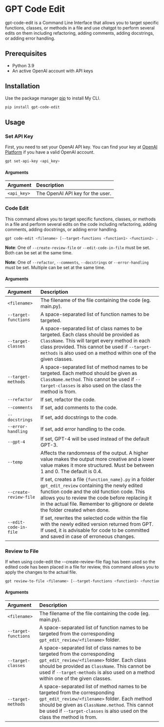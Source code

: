 # GPT Code Edit

gpt-code-edit is a Command Line Interface that allows you to target specific functions, classes, or methods in a file and use chatgpt to perform several edits on them including refactoring, adding comments, adding docstrings, or adding error handling. 

## Prerequisites

- Python 3.9
- An active OpenAI account with API keys

## Installation

Use the package manager [pip](https://pip.pypa.io/en/stable/) to install My CLI.

```bash
pip install gpt-code-edit
```

## Usage

### Set API Key

First, you need to set your OpenAI API key. You can find your key at [OpenAI Platform](https://platform.openai.com/account/api-keys) if you have a valid OpenAI account.

```bash
gpt set-api-key <api_key>
```

#### Arguments

| Argument | Description |
| :--- | :--- |
| `<api_key>` | The OpenAI API key for the user. |

### Code Edit

This command allows you to target specific functions, classes, or methods in a file and perform several edits on the code including refactoring, adding comments, adding docstrings, or adding error handling.

```bash
gpt code-edit <filename> [--target-functions <function1> <function2> ...] [--target-classes <class1> <class2> ...] [--target-methods <class1.method1> <class2.method2> ...] [--refactor] [--comments] [--docstrings] [--error-handling] [--gpt-4] [--temp <temperature>] [--create-review-file] [--edit-code-in-file]
```

**Note**: One of `--create-review-file` or `--edit-code-in-file` must be set. Both can be set at the same time.

**Note**: One of `--refactor`, `--comments`, `--docstrings` or `--error-handling` must be set. Multiple can be set at the same time.

#### Arguments

| Argument | Description |
| :--- | :--- |
| `<filename>` | The filename of the file containing the code (eg. main.py). |
| `--target-functions` | A space-separated list of function names to be targeted. |
| `--target-classes` | A space-separated list of class names to be targeted. Each class should be provided as `ClassName`. This will target every method in each class provided. This cannot be used if `--target-methods` is also used on a method within one of the given classes. |
| `--target-methods` | A space-separated list of method names to be targeted. Each method should be given as `ClassName.method`. This cannot be used if `--target-classes` is also used on the class the method is from. |
| `--refactor` | If set, refactor the code. |
| `--comments` | If set, add comments to the code. |
| `--docstrings` | If set, add docstrings to the code. |
| `--error-handling` | If set, add error handling to the code. |
| `--gpt-4` | If set, GPT-4 will be used instead of the default GPT-3. |
| `--temp` | Affects the randomness of the output. A higher value makes the output more creative and a lower value makes it more structured. Must be between 1 and 0. The default is 0.4. |
| `--create-review-file` | If set, creates a file `{function_name}.py` in a folder `gpt_edit_review` containing the newly edited function code and the old function code. This allows you to review the code before replacing it in the actual file. Remember to gitignore or delete the folder created when done. |
| `--edit-code-in-file` | If set, rewrites the selected code within the file with the newly edited version returned from GPT. If used, it is advisable for code to be committed and saved in case of erroneous changes. |

### Review to File

If when using code-edit the --create-review-file flag has been used so the edited code has been placed in a file for review, this command allows you to apply the changes to the actual file.

```bash
gpt review-to-file <filename> [--target-functions <function1> <function2> ...] [--target-classes <class1> <class2> ...] [--target-methods <class1.method1> <class2.method2> ...]
```

#### Arguments

| Argument | Description |
| :--- | :--- |
| `<filename>` | The filename of the file containing the code (eg. main.py). |
| `--target-functions` | A space-separated list of function names to be targeted from the corresponding `gpt_edit_review/<filename>` folder. |
| `--target-classes` | A space-separated list of class names to be targeted from the corresponding `gpt_edit_review/<filename>` folder. Each class should be provided as `ClassName`. This cannot be used if `--target-methods` is also used on a method within one of the given classes. |
| `--target-methods` | A space-separated list of method names to be targeted from the corresponding `gpt_edit_review/<filename>` folder. Each method should be given as `ClassName.method`. This cannot be used if `--target-classes` is also used on the class the method is from. |

